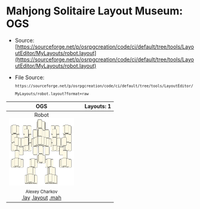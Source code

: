 # Mahjong Solitaire Layout Museum: OGS
* Source: [https://sourceforge.net/p/osrpgcreation/code/ci/default/tree/tools/LayoutEditor/MyLayouts/robot.layout](https://sourceforge.net/p/osrpgcreation/code/ci/default/tree/tools/LayoutEditor/MyLayouts/robot.layout)

* File Source:  
<sub>```https://sourceforge.net/p/osrpgcreation/code/ci/default/tree/tools/LayoutEditor/MyLayouts/robot.layout?format=raw```</sub>


|OGS||Layouts: 1|
|:--:|:--:|:--:|
|Robot<br><img src="./robot.svg" height="180" width="175"><br> <sub>Alexey Charkov</sub> <br>[.lay](./robot.lay)  [.layout](./robot.layout)  [.mah](./robot.mah) |